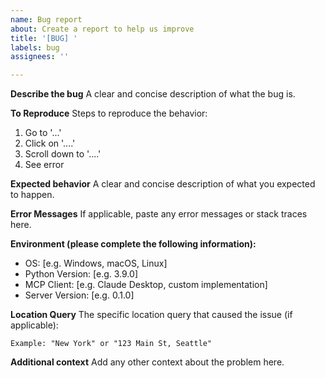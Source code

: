 ```yaml
---
name: Bug report
about: Create a report to help us improve
title: '[BUG] '
labels: bug
assignees: ''

---
```


**Describe the bug**
A clear and concise description of what the bug is.

**To Reproduce**
Steps to reproduce the behavior:
1. Go to '...'
2. Click on '....'
3. Scroll down to '....'
4. See error

**Expected behavior**
A clear and concise description of what you expected to happen.

**Error Messages**
If applicable, paste any error messages or stack traces here.

**Environment (please complete the following information):**
 - OS: [e.g. Windows, macOS, Linux]
 - Python Version: [e.g. 3.9.0]
 - MCP Client: [e.g. Claude Desktop, custom implementation]
 - Server Version: [e.g. 0.1.0]

**Location Query**
The specific location query that caused the issue (if applicable):
```
Example: "New York" or "123 Main St, Seattle"
```

**Additional context**
Add any other context about the problem here.

